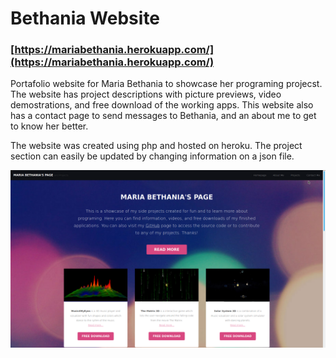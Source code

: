 # Bethania Website    
### [https://mariabethania.herokuapp.com/](https://mariabethania.herokuapp.com/) 

Portafolio website for Maria Bethania to showcase her programing projecst. The website has project descriptions with picture previews, video demostrations, and free download of the working apps. This website also has a contact page to send messages to Bethania, and an about me to get to know her better.

The website was created using php and hosted on heroku. The project section can easily be updated by changing information on a json file.

[![alt text](frontpage.png)](https://mariabethania.herokuapp.com/)
